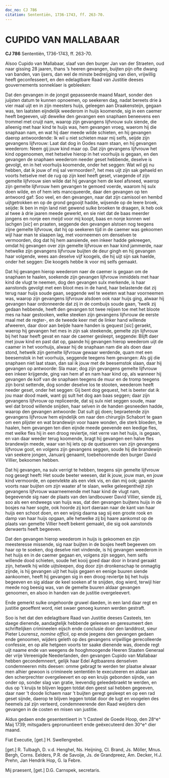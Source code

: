 ```yaml
---
doc_no: CJ 786
citation: Sententiën, 1736-1743, ff. 263-70.
---
```


# CUPIDO VAN MALLABAAR

**CJ 786** Sententiën, 1736-1743, ff. 263-70.

Alsoo Cupido van Mallabaar, slaaf van den burger Jan van der Straeten, oud naar gissing 28 jaaren, thans ’s heeren gevangen, buijten pijn ofte dwang van banden, van ijsers, dan wel de minste bedreijging van dien, vrijwillig heeft geconfesseert, en den edelagtbare Raad van Justitie deeses gouvernements sonneklaer is gebleeken:

Dat den gevangen in de jongst gepasseerde maand Maart, sonder den juijsten datum te kunnen opnoemen, op seekeren dag, nadat bereets drie à vier maal uijt en in zijn meesters huijs, geleegen aan Draakensteijn, gegaan was, ten laatsten eijndelijk weederom in huijs koomende, sig in een caemer heeft begeeven, uijt dewelke den gevangen een snaphaen beneevens een trommel met cruijt nam, waarop zijn gevangens lijfvrouw sulx siende, die alleenig met haar kind te huijs was, hem gevangen vroeg, waerom hij die snaphaan nam, en wat hij daer meede wilde schieten, en hij gevangen daerop antwoordende: Ik wil u niet schieten maar mij selfs, seijde zijn gevangens lijfvrouw: Laat dat dog in Godes naam staan, en hij gevangen weederom: Neem gij jouw kind maar op. Dat zijn gevangens lijfvrouw het kind opgenoomen, met hetselve hierop in het voorhuijs is gegaan, en den gevangen de snaphaen weederom needer geset hebbende, deselve is gevolgt, en in het voorhuijs koomende, onder het seggen: Wat wil gij nu hebben, dat ik jouw of mij sal vermoorden?, het mes uijt zijn sak gehaeld en voorts hetselve met de rug op zijn keel heeft geset, vraegende of zijn gemelte lijfvrouw sien wilde dat hij gevange hem de keel afsneed, waerop zijn gemelte lijfvrouw hem gevangen te gemoed voerde, waarom hij sulx doen wilde, en of hem iets mancqueerde, daar den gevangen op ten antwoord gaf: Soo veel, en den gevangen, naar dat zijn camisool en hembd uijtgetrokken en op de grond gegooijt hadde, wijsende op de leere broek, seijde: Ik ben in mijn land niet gewend sulke broeken te draagen, ik heb ook al twee à drie jaaren meede gewerkt, en sie niet dat de baas meerder jongens en nonje een meijd voor mij koopt, baas en nonje konnen wel lachgen \[*sic*\] en praaten, seggende den gevangen alstoen nog teegens zijne gemelte lijfvrouw, dat hij op seekeren tijd in de caemer was gekoomen wijl haar man te slaapen lag, met voorneemen om denselven te vermoorden, dog dat hij hem aansiende, een inkeer hadde gekreegen, omdat hij gevangen over zijn gemelte lijfvrouw en haar kind jammerde, naar hetwelke zijn gevangens lijfvrouw buijten de deur gingh en hij gevangen haar volgende, wees aan deselve vijf koogels, die hij uijt sijn sak haelde, onder het seggen: Die koogels hebbe ik voor mij selfs gemaakt.

Dat hij gevangen hierop weederom naer de caemer is gegaan om de snaphaen te haalen, soekende zijn gevangen lijfvrouw inmiddels met haar kind de vlugt te neemen, dog den gevangen sulx merkende, is haar aanstonds gevolgt met een bloot mes in de hand, haar belastende dat zij terug naar huijs soude gaan, seggende wel te weeten wat haar voorneemen was, waarop zijn gevangens lijfvrouw alsdoen ook naar huijs ging, alwaar hij gevangen haar ordonneerde dat zij in de combuijs soude gaan, ’twelk zij gedaan hebbende, heeft den gevangen tot twee reijsen toe met het bloote mes na haar gestooken, welke steeken zijn gevangens lijfvrouw de eerste maal met de regter-, en de tweede keer met de linker hand willende afweeren, daar door aan beijde haare handen is gequest \[*sic*\] geraekt, waerop hij gevangen het mes in zijn sak steekende, gemelte zijn lijfvrouw bij het haar heeft gevat en naar de caemer gesleept, seggende: Blijft daer met jouw kind en past dat op, gaande hij gevangen hierop weederom uijt de caamer in het voorhuijs, alwaar hij de snaphaan nam die als doen daar stond, hetwelk zijn gemelte lijfvrouw gewaar werdende, quam met een beesemstok in het voorhuijs, seggende teegens hem gevangen: Als gij die snaphaen niet laat staan, dan sal ik jouw met de beesemstok slaan, daar hij gevangen op antwoorde: Sla maar; dog zijn gevangens gemelte lijfvrouw een inkeer krijgende, ging van hem af en nam haar kind op, als wanneer hij gevangen de kolf van de snaphaen teegens de muur en de tromp teegens zijn borst settende, dog sonder deselve los te stooten, weederom heeft needer geset, onder het seggen: Gij bent dog gequest, het is beeter dat ik jou maar dood maek, want gij sult het dog aan baas seggen; daar zijn gevangens lijfvrouw op repliceerde, dat sij sulx niet seggen soude, maar wel dat brood willende snijden, haar selven in de handen gesneeden hadde, waarop den gevangen antwoorde: Dat sult gij doen; bepraetende zijn gevangens lijfvrouw hem eijndelijk om naar den chirurgijn Schabort te gaan om een plijster en wat brandewijn voor haare wonden, die sterk bloeden, te haalen, hem gevangen ten dien eijnde meede geevende een leedige fles, met welke fles hij in een droog reviertje, niet verre van het huijs, is gegaan, en van daar weeder terug koomende, bragt hij gevangen een halve fles brandewijn meede, waar van hij iets op de quetsueren van zijn gevangens lijfvrouw goot, en volgens zijn gevangens seggen, soude hij die brandewijn van seekere jongen, Januarij genaamt, toebehoorende den burger David Villier, bekoomen hebben.

Dat hij gevangen, na sulx verrigt te hebben, teegens sijn gemelte lijfvrouw nog gesegt heeft: Het soude beeter weesen, dat ik jouw, jouw man, en jouw kind vermoorde, en openvlekte als een vlek vis, en dan mij ook; gaande voorts naar buijten om zijn waater af te slaan, welke geleegentheijt zijn gevangens lijfvrouw waarneemende met haar kind de vlugt nam, begeevende sig naer de plaats van den landbouwer David Villier, siende zij, soo als een endweegs van huijs was, dat den gevangen buijtens huijs in de bosjes na haer sogte, ook hoorde zij kort daeraan naar de kant van haar huijs een schoot doen, en een wijnig daarna sag sij een groote rook en damp van haar huijs opgaan, alle hetwelke zij bij haare aankomst op de plaats van gemelte Villier heeft bekent gemaakt, die sig ook aanstonds derwaerts heeft begeeven.

Dat den gevangen hierop weederom in huijs is gekoomen en zijn meesteresse missende, sig naar buijten in de bosjes heeft begeeven om haar op te soeken, dog deselve niet vindende, is hij gevangen weederom in het huijs en in de caemer gegaan en, volgens zijn seggen, hem selfs willende dood schieten, soude het kooij goed daar door in brand geraakt zijn, hetwelk hij wilde uijtsleepen, dog door zijn dronkenschap te onmagtig zijnde, is hij gevangen uijt het huijs gegaen en eenige buuren siende aankoomen, heeft hij gevangen sig in een droog reviertje bij het huijs begeeven en sig aldaar de keel soeken af te snijden, dog wierd, terwijl hier meede nog beesig was, van de gemelte buuren aldaar gevangen genoomen, en alsoo in handen van de justitie overgeleevert.

Ende gemerkt sulke ongehoorde gruwel daeden, in een land daar regt en justitie geoeffent word, niet swaer genoeg kunnen werden gestraft.

Soo is het dat den edelagtbare Raad van Justitie deeses Casteels, ten daege dienende, aandagtelijk hebbende geleesen en geresumeert den schriftelijken crimineelen eijsch ende conclusie door den landdrost, sieur Pieter Lourensz, *nomine officii*, op ende jeegens den gevangen gedaen ende genoomen, wijders geleth op des gevangens vrijwillige gerecolleerde confessie, en op alle hetgeen voorts ter saake dienende was, doende regt uijt naame ende van weegens de hooghmoogende Heeren Staaten Generaal der vrije Vereenigde Neederlanden, den gevangen Cupido van Mallabaar hebben gecondemneert, gelijk haar Edel Agtbaarens denselven condemneeren mits deesen: omme gebragt te werden ter plaatse alwaar men alhier gewoon is crimineele sententiën te executeeren en aldaar aan den scherprechter overgeleevert en op een kruijs gebonden sijnde, van onder op, sonder slag van gratie, leevendig geleedebraekt te werden, en dus op ’t kruijs te blijven leggen totdat den geest sal hebben gegeeven, daar naer ’t doode lichaem naar ’t buijten geregt gesleept en op een rad geset sijnde, daerop te blijven leggen totdat door de lugt en voogelen des heemels zal zijn verteerd, condemneerende den Raad weijders den gevangen in de costen en misen van justitie.

Aldus gedaen ende gesententieert in ’t Casteel de Goede Hoop, den 28^e^ Maij 1739; mitsgaders gepronuntieert ende geëxecuteerd den 30^e^ dier maand.

Fiat Executie, \[get.\] H. Swellengrebel.

\[get.\] R. Tulbagh, D. v.d. Henghel, Ns. Heijning, Cl. Brand, Js. Möller, Mnus. Bergh, Corns. Eelders, P.R. de Savoije, Js. de Grandpreez, Am. Decker, H.J. Prehn, Jan Hendrik Hop, G. la Febre.

Mij praesent, \[get.\] D.G. Carnspek, secretaris.